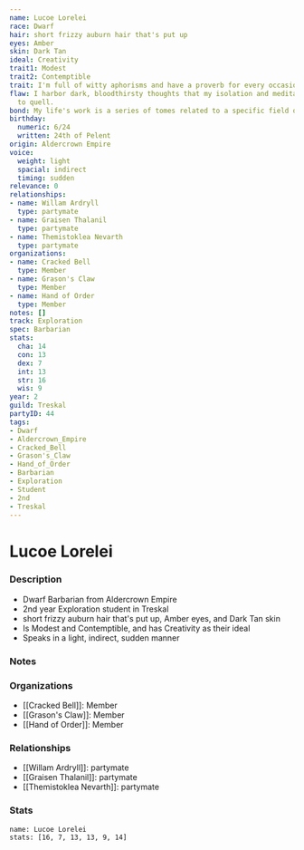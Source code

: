 ```yaml
---
name: Lucoe Lorelei
race: Dwarf
hair: short frizzy auburn hair that's put up
eyes: Amber
skin: Dark Tan
ideal: Creativity
trait1: Modest
trait2: Contemptible
trait: I'm full of witty aphorisms and have a proverb for every occasion.
flaw: I harbor dark, bloodthirsty thoughts that my isolation and meditation failed
  to quell.
bond: My life's work is a series of tomes related to a specific field of lore.
birthday:
  numeric: 6/24
  written: 24th of Pelent
origin: Aldercrown Empire
voice:
  weight: light
  spacial: indirect
  timing: sudden
relevance: 0
relationships:
- name: Willam Ardryll
  type: partymate
- name: Graisen Thalanil
  type: partymate
- name: Themistoklea Nevarth
  type: partymate
organizations:
- name: Cracked Bell
  type: Member
- name: Grason's Claw
  type: Member
- name: Hand of Order
  type: Member
notes: []
track: Exploration
spec: Barbarian
stats:
  cha: 14
  con: 13
  dex: 7
  int: 13
  str: 16
  wis: 9
year: 2
guild: Treskal
partyID: 44
tags:
- Dwarf
- Aldercrown_Empire
- Cracked_Bell
- Grason's_Claw
- Hand_of_Order
- Barbarian
- Exploration
- Student
- 2nd
- Treskal
---
```

# Lucoe Lorelei
### Description
- Dwarf Barbarian from Aldercrown Empire
- 2nd year Exploration student in Treskal
- short frizzy auburn hair that's put up, Amber eyes, and Dark Tan skin
- Is Modest and Contemptible, and has Creativity as their ideal
- Speaks in a light, indirect, sudden manner

### Notes

### Organizations
- [[Cracked Bell]]: Member
- [[Grason's Claw]]: Member
- [[Hand of Order]]: Member

### Relationships
- [[Willam Ardryll]]: partymate
- [[Graisen Thalanil]]: partymate
- [[Themistoklea Nevarth]]: partymate

### Stats
```statblock
name: Lucoe Lorelei
stats: [16, 7, 13, 13, 9, 14]
```